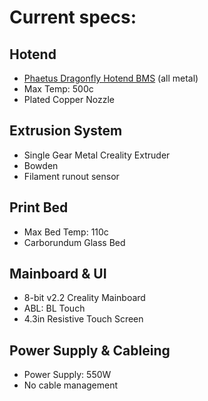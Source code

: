 # Current specs:


## Hotend
- [Phaetus Dragonfly Hotend BMS](https://www.phaetus.com/dragonflybms/) (all metal)
- Max Temp: 500c
- Plated Copper Nozzle


## Extrusion System
- Single Gear Metal Creality Extruder
- Bowden
- Filament runout sensor

## Print Bed
- Max Bed Temp: 110c
- Carborundum Glass Bed

## Mainboard & UI
- 8-bit v2.2 Creality Mainboard
- ABL: BL Touch
- 4.3in Resistive Touch Screen


## Power Supply & Cableing
- Power Supply: 550W
- No cable management
